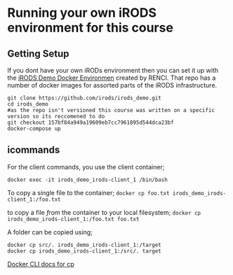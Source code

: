 # Running your own iRODS environment for this course

## Getting Setup
If you dont have your own iRODs environment then you can set it up with the [iRODS Demo Docker Environmen](https://github.com/irods/irods_demo) created by RENCI. That repo has a number of docker images for assorted parts of the iRODS infrastructure.

```
git clone https://github.com/irods/irods_demo.git
cd irods_demo
#as the repo isn't versioned this course was written on a specific version so its reccomened to do  
git checkout 157bf84a949a19609eb7cc7961895d544dca23bf
docker-compose up
```
## icommands
For the client commands, you use the client container;

`docker exec -it irods_demo_irods-client_1 /bin/bash`

To copy a single file *to* the container;
`docker cp foo.txt irods_demo_irods-client_1:/foo.txt`

to copy a file *from* the container to your local filesystem;
`docker cp irods_demo_irods-client_1:/foo.txt foo.txt`

A folder can be copied using;

```
docker cp src/. irods_demo_irods-client_1:/target
docker cp irods_demo_irods-client_1:/src/. target
```
[Docker CLI docs for cp ](https://docs.docker.com/engine/reference/commandline/cp/)
